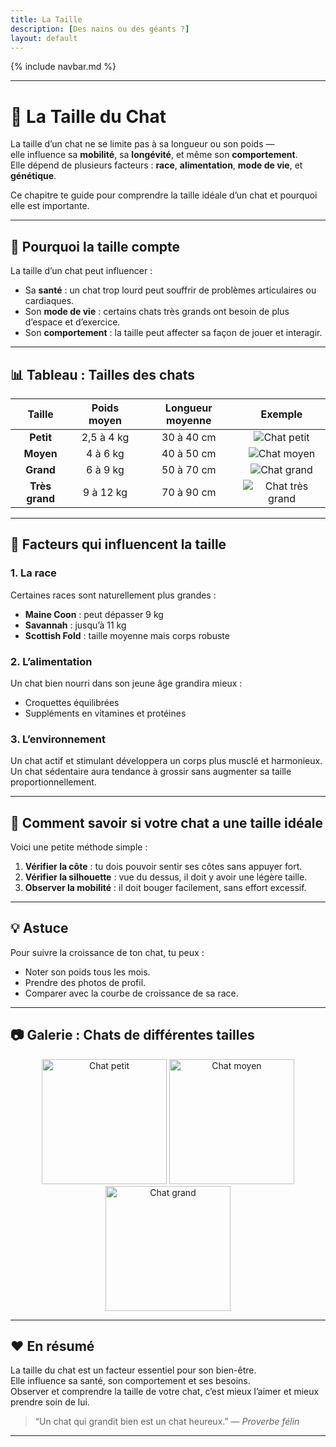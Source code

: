 ```yaml
---
title: La Taille
description: [Des nains ou des géants ?]
layout: default
---
```


{% include navbar.md %}

---

# 📏 La Taille du Chat

La taille d’un chat ne se limite pas à sa longueur ou son poids —  
elle influence sa **mobilité**, sa **longévité**, et même son **comportement**.  
Elle dépend de plusieurs facteurs : **race**, **alimentation**, **mode de vie**, et **génétique**.

Ce chapitre te guide pour comprendre la taille idéale d’un chat et pourquoi elle est importante.

---

## 🐾 Pourquoi la taille compte

La taille d’un chat peut influencer :
- Sa **santé** : un chat trop lourd peut souffrir de problèmes articulaires ou cardiaques.
- Son **mode de vie** : certains chats très grands ont besoin de plus d’espace et d’exercice.
- Son **comportement** : la taille peut affecter sa façon de jouer et interagir.

---

## 📊 Tableau : Tailles des chats

| Taille | Poids moyen | Longueur moyenne | Exemple |
|:--:|:--:|:--:|:--:|
| **Petit** | 2,5 à 4 kg | 30 à 40 cm | ![Chat petit](https://anthonyjnd.github.io/Bestiaire/assets/images/smallcat.jpg) |
| **Moyen** | 4 à 6 kg | 40 à 50 cm | ![Chat moyen](https://anthonyjnd.github.io/Bestiaire/assets/images/mediumcat.jpg) |
| **Grand** | 6 à 9 kg | 50 à 70 cm | ![Chat grand](https://anthonyjnd.github.io/Bestiaire/assets/images/bigcat.jpg) |
| **Très grand** | 9 à 12 kg | 70 à 90 cm | ![Chat très grand](https://anthonyjnd.github.io/Bestiaire/assets/images/giantcat.jpg) |

---

## 🧬 Facteurs qui influencent la taille

### 1. La race
Certaines races sont naturellement plus grandes :
- **Maine Coon** : peut dépasser 9 kg  
- **Savannah** : jusqu’à 11 kg  
- **Scottish Fold** : taille moyenne mais corps robuste  

### 2. L’alimentation
Un chat bien nourri dans son jeune âge grandira mieux :
- Croquettes équilibrées  
- Suppléments en vitamines et protéines  

### 3. L’environnement
Un chat actif et stimulant développera un corps plus musclé et harmonieux.  
Un chat sédentaire aura tendance à grossir sans augmenter sa taille proportionnellement.

---

## 📌 Comment savoir si votre chat a une taille idéale

Voici une petite méthode simple :
1. **Vérifier la côte** : tu dois pouvoir sentir ses côtes sans appuyer fort.  
2. **Vérifier la silhouette** : vue du dessus, il doit y avoir une légère taille.  
3. **Observer la mobilité** : il doit bouger facilement, sans effort excessif.

---

## 💡 Astuce

Pour suivre la croissance de ton chat, tu peux :
- Noter son poids tous les mois.
- Prendre des photos de profil.
- Comparer avec la courbe de croissance de sa race.

---

## 📷 Galerie : Chats de différentes tailles

<p align="center">
<img src="https://anthonyjnd.github.io/Bestiaire/assets/images/smallcat.jpg" alt="Chat petit" width="200">
<img src="https://anthonyjnd.github.io/Bestiaire/assets/images/mediumcat.jpg" alt="Chat moyen" width="200">
<img src="https://anthonyjnd.github.io/Bestiaire/assets/images/bigcat.jpg" alt="Chat grand" width="200">
</p>

---

## ❤️ En résumé

La taille du chat est un facteur essentiel pour son bien-être.  
Elle influence sa santé, son comportement et ses besoins.  
Observer et comprendre la taille de votre chat, c’est mieux l’aimer et mieux prendre soin de lui.

> “Un chat qui grandit bien est un chat heureux.” — *Proverbe félin*

---


